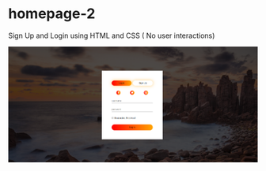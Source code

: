 # homepage-2
Sign Up and Login using HTML and CSS ( No user interactions)

![screenshot-2](/screenshot-2.png)
